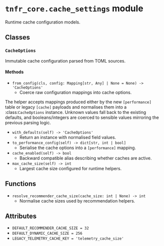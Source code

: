 # `tnfr_core.cache_settings` module
Runtime cache configuration models.

## Classes
### `CacheOptions`
Immutable cache configuration parsed from TOML sources.

#### Methods
- `from_config(cls, config: Mapping[str, Any] | None = None) -> 'CacheOptions'`
  - Coerce raw configuration mappings into cache options.

The helper accepts mappings produced either by the new
``[performance]`` table or legacy ``[cache]`` payloads and normalises
them into a :class:`CacheOptions` instance.  Unknown values fall back to
the existing defaults, and booleans/integers are coerced to sensible
values mirroring the previous parsing logic.
- `with_defaults(self) -> 'CacheOptions'`
  - Return an instance with normalised field values.
- `to_performance_config(self) -> dict[str, int | bool]`
  - Serialise the cache options into a ``[performance]`` mapping.
- `cache_enabled(self) -> bool`
  - Backward compatible alias describing whether caches are active.
- `max_cache_size(self) -> int`
  - Largest cache size configured for runtime helpers.

## Functions
- `resolve_recommender_cache_size(cache_size: int | None) -> int`
  - Normalise cache sizes used by recommendation helpers.

## Attributes
- `DEFAULT_RECOMMENDER_CACHE_SIZE = 32`
- `DEFAULT_DYNAMIC_CACHE_SIZE = 256`
- `LEGACY_TELEMETRY_CACHE_KEY = 'telemetry_cache_size'`

